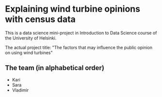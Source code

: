 # Explaining wind turbine opinions with census data

This is a data science mini-project in Introduction to Data Science course of
the University of Helsinki.

The actual project title:
"The factors that may influence the public opinion on using wind turbines"

## The team (in alphabetical order)

* Kari
* Sara
* Vladimir

